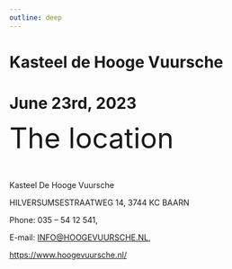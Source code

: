 ```yaml
---
outline: deep
---
```


<script setup>
import CoolHeader from "../components/CoolHeader.vue"
import { withBase } from "vitepress";
const imageURL = withBase("/hoogevuursche1.jpeg")
</script>

<CoolHeader :imageUrl="imageURL"> 
<h1> Kasteel de Hooge Vuursche </h1> 
<h1> June 23rd, 2023 </h1> 
</CoolHeader>

<p class="handwriting bold" style="font-size:50px;line-height: 1em;margin-top: 20px;">The location</p>


Kasteel De Hooge Vuursche

HILVERSUMSESTRAATWEG 14, 3744 KC BAARN

Phone: 035 – 54 12 541, 

E-mail: INFO@HOOGEVUURSCHE.NL,

https://www.hoogevuursche.nl/


